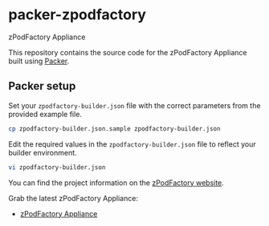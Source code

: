 # packer-zpodfactory

zPodFactory Appliance

This repository contains the source code for the zPodFactory Appliance built using [Packer](https://www.packer.io/).

## Packer setup

Set your `zpodfactory-builder.json` file with the correct parameters from the provided example file.

```bash
cp zpodfactory-builder.json.sample zpodfactory-builder.json
```

Edit the required values in the `zpodfactory-builder.json` file to reflect your builder environment.

```bash
vi zpodfactory-builder.json
```


You can find the project information on the [zPodFactory website](https://zpodfactory.github.io).

Grab the latest zPodFactory Appliance:

- [zPodFactory Appliance](https://cloud.tsugliani.fr/ova/zpodfactory-latest.ova)

